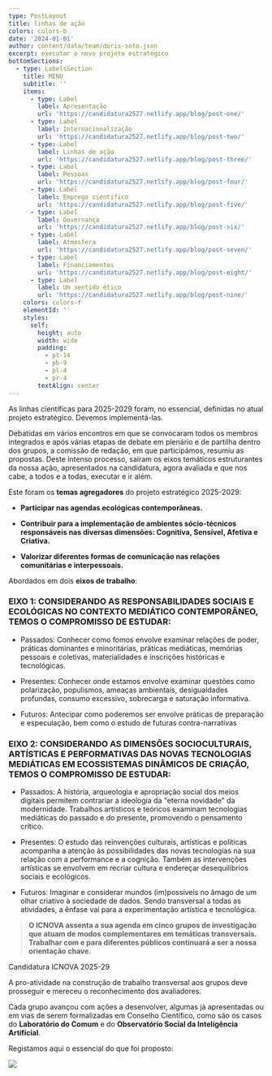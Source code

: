 ```yaml
---
type: PostLayout
title: linhas de ação
colors: colors-b
date: '2024-01-01'
author: content/data/team/doris-soto.json
excerpt: executar o novo projeto estratégico
bottomSections:
  - type: LabelsSection
    title: MENU
    subtitle: ''
    items:
      - type: Label
        label: Apresentação
        url: 'https://candidatura2527.netlify.app/blog/post-one/'
      - type: Label
        label: Internacionalização
        url: 'https://candidatura2527.netlify.app/blog/post-two/'
      - type: Label
        label: Linhas de ação
        url: 'https://candidatura2527.netlify.app/blog/post-three/'
      - type: Label
        label: Pessoas
        url: 'https://candidatura2527.netlify.app/blog/post-four/'
      - type: Label
        label: Emprego científico
        url: 'https://candidatura2527.netlify.app/blog/post-five/'
      - type: Label
        label: Governança
        url: 'https://candidatura2527.netlify.app/blog/post-six/'
      - type: Label
        label: Atmosfera
        url: 'https://candidatura2527.netlify.app/blog/post-seven/'
      - type: Label
        label: Financiamentos
        url: 'https://candidatura2527.netlify.app/blog/post-eight/'
      - type: Label
        label: Um sentido ético
        url: 'https://candidatura2527.netlify.app/blog/post-nine/'
    colors: colors-f
    elementId: ''
    styles:
      self:
        height: auto
        width: wide
        padding:
          - pt-14
          - pb-9
          - pl-4
          - pr-4
        textAlign: center
---
```

As linhas científicas para 2025-2029 foram, no essencial, definidas no atual projeto estratégico. Devemos implementá-las.

Debatidas em vários encontros em que se convocaram todos os membros integrados e após várias etapas de debate em plenário e de partilha dentro dos grupos, a comissão de redação, em que participámos, resumiu as propostas. Deste intenso processo, saíram os eixos temáticos estruturantes da nossa ação, apresentados na candidatura, agora avaliada e que nos cabe, a todos e a todas, executar e ir além.

Este foram os **temas agregadores** do projeto estratégico 2025-2029:

*   **Participar nas agendas ecológicas contemporâneas.**

*   **Contribuir para a implementação de ambientes sócio-técnicos responsáveis nas diversas dimensões: Cognitiva, Sensível, Afetiva e Criativa.**

*   **Valorizar diferentes formas de comunicação nas relações comunitárias e interpessoais.**

Abordados em dois **eixos de trabalho**:

### EIXO 1: CONSIDERANDO AS RESPONSABILIDADES SOCIAIS E ECOLÓGICAS NO CONTEXTO MEDIÁTICO CONTEMPORÂNEO, TEMOS O COMPROMISSO DE ESTUDAR:

*   Passados: Conhecer como fomos envolve examinar relações de poder, práticas dominantes e minoritárias, práticas mediáticas, memórias pessoais e coletivas, materialidades e inscrições históricas e tecnológicas.

*   Presentes: Conhecer onde estamos envolve examinar questões como polarização, populismos, ameaças ambientais, desigualdades profundas, consumo excessivo, sobrecarga e saturação informativa.

*   Futuros: Antecipar como poderemos ser envolve práticas de preparação e especulação, bem como o estudo de futuras contra-narrativas

### EIXO 2: CONSIDERANDO AS DIMENSÕES SOCIOCULTURAIS, ARTÍSTICAS E PERFORMATIVAS DAS NOVAS TECNOLOGIAS MEDIÁTICAS EM ECOSSISTEMAS DINÂMICOS DE CRIAÇÃO, TEMOS O COMPROMISSO DE ESTUDAR:

*   Passados: A história, arqueologia e apropriação social dos meios digitais permitem contrariar a ideologia da "eterna novidade" da modernidade. Trabalhos artísticos e teóricos examinam tecnologias mediáticas do passado e do presente, promovendo o pensamento crítico.

*   Presentes: O estudo das reinvenções culturais, artísticas e políticas acompanha a atenção às possibilidades das novas tecnologias na sua relação com a performance e a cognição. Também as intervenções artísticas se envolvem em recriar cultura e endereçar desequilíbrios sociais e ecológicos.

*   Futuros: Imaginar e considerar mundos (im)possíveis no âmago de um olhar criativo à sociedade de dados. Sendo transversal a todas as atividades, a ênfase vai para a experimentação artística e tecnológica.

> **O ICNOVA assenta a sua agenda em cinco grupos de investigação que atuam de modos complementares em temáticas transversais. Trabalhar com e para diferentes públicos continuará a ser a nossa orientação chave.**

Candidatura ICNOVA 2025-29

A pro-atividade na construção de trabalho transversal aos grupos deve prosseguir e mereceu o reconhecimento dos avaliadores.

Cada grupo avançou com ações a desenvolver, algumas já apresentadas ou em vias de serem formalizadas em Conselho Científico, como são os casos do **Laboratório do Comum** e do **Observatório Social da Inteligência Artificial**.

Registamos aqui o essencial do que foi proposto:

![](https://lh7-rt.googleusercontent.com/docsz/AD_4nXcemJm1W6bO8uvXysS93iiRZxlP3oRp-rnJCcMwi9IwIZSyckL-AcMq7T7jew4SdUAOcxBBGcyhlITKWKUSZK0Rm015cPI712qecJDOSjdfqDuNx7pEv4018OgAfawB-cgI8fF_OZWMiirTET1Fi88?key=Xd9zGtb0yUqMxmIO2-GfhuIJ)

